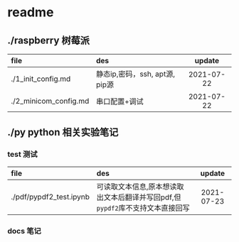 # readme

## ./raspberry 树莓派

| file | des | update |
|:-----|:----|:---:|
| ./1_init_config.md | 静态ip,密码，ssh, apt源, pip源 | 2021-07-22 |
| ./2_minicom_config.md | 串口配置+调试 | 2021-07-22 |

## ./py python 相关实验笔记

### test 测试
| file | des | update |
|:-----|:----|:---:|
| ./pdf/pypdf2_test.ipynb | 可读取文本信息,原本想读取出文本后翻译并写回pdf,但`pypdf2`库不支持文本直接回写| 2021-07-23 |
### docs 笔记
